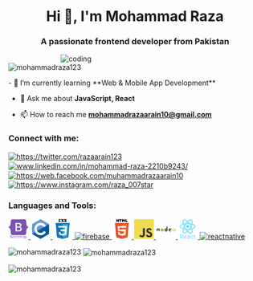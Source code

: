 <h1 align="center">Hi 👋, I'm Mohammad Raza</h1>
<h3 align="center">A passionate frontend developer from Pakistan</h3>
<img align="right" alt="coding" width="400" src="https://camo.githubusercontent.com/4161cab9dadf4e18637a26ac70e6aeb1775a3df2bd9438e9d21ae31c95be3bca/68747470733a2f2f63646e2e6472696262626c652e636f6d2f75736572732f313032353833382f73637265656e73686f74732f363232303838352f646576677579332e676966"
<p align="left"> <img src="https://komarev.com/ghpvc/?username=mohammadraza123&label=Profile%20views&color=0e75b6&style=flat" alt="mohammadraza123" /> </p>
- 🌱 I’m currently learning **Web & Mobile App Development**

- 💬 Ask me about **JavaScript, React**

- 📫 How to reach me **mohammadrazaarain10@gmail.com**

<h3 align="left">Connect with me:</h3>
<p align="left">
<a href="https://twitter.com/razaarain123" target="blank"><img align="center" src="https://raw.githubusercontent.com/rahuldkjain/github-profile-readme-generator/master/src/images/icons/Social/twitter.svg" alt="https://twitter.com/razaarain123" height="30" width="40" /></a>
<a href="https://www.linkedin.com/in/mohammad-raza-2210b9243/" target="blank"><img align="center" src="https://raw.githubusercontent.com/rahuldkjain/github-profile-readme-generator/master/src/images/icons/Social/linked-in-alt.svg" alt="www.linkedin.com/in/mohammad-raza-2210b9243/" height="30" width="40" /></a>
<a href="https://web.facebook.com/Muhammadrazaarain10" target="blank"><img align="center" src="https://raw.githubusercontent.com/rahuldkjain/github-profile-readme-generator/master/src/images/icons/Social/facebook.svg" alt="https://web.facebook.com/muhammadrazaarain10" height="30" width="40" /></a>
<a href="https://www.instagram.com/raza_007star/" target="blank"><img align="center" src="https://raw.githubusercontent.com/rahuldkjain/github-profile-readme-generator/master/src/images/icons/Social/instagram.svg" alt="https://www.instagram.com/raza_007star" height="30" width="40" /></a>
</p>

<h3 align="left">Languages and Tools:</h3>
<p align="left"> <a href="https://getbootstrap.com" target="_blank" rel="noreferrer"> <img src="https://raw.githubusercontent.com/devicons/devicon/master/icons/bootstrap/bootstrap-plain-wordmark.svg" alt="bootstrap" width="40" height="40"/> </a> <a href="https://www.cprogramming.com/" target="_blank" rel="noreferrer"> <img src="https://raw.githubusercontent.com/devicons/devicon/master/icons/c/c-original.svg" alt="c" width="40" height="40"/> </a> <a href="https://www.w3schools.com/css/" target="_blank" rel="noreferrer"> <img src="https://raw.githubusercontent.com/devicons/devicon/master/icons/css3/css3-original-wordmark.svg" alt="css3" width="40" height="40"/> </a> <a href="https://firebase.google.com/" target="_blank" rel="noreferrer"> <img src="https://www.vectorlogo.zone/logos/firebase/firebase-icon.svg" alt="firebase" width="40" height="40"/> </a> <a href="https://www.w3.org/html/" target="_blank" rel="noreferrer"> <img src="https://raw.githubusercontent.com/devicons/devicon/master/icons/html5/html5-original-wordmark.svg" alt="html5" width="40" height="40"/> </a> <a href="https://developer.mozilla.org/en-US/docs/Web/JavaScript" target="_blank" rel="noreferrer"> <img src="https://raw.githubusercontent.com/devicons/devicon/master/icons/javascript/javascript-original.svg" alt="javascript" width="40" height="40"/> </a> <a href="https://nodejs.org" target="_blank" rel="noreferrer"> <img src="https://raw.githubusercontent.com/devicons/devicon/master/icons/nodejs/nodejs-original-wordmark.svg" alt="nodejs" width="40" height="40"/> </a> <a href="https://reactjs.org/" target="_blank" rel="noreferrer"> <img src="https://raw.githubusercontent.com/devicons/devicon/master/icons/react/react-original-wordmark.svg" alt="react" width="40" height="40"/> </a> <a href="https://reactnative.dev/" target="_blank" rel="noreferrer"> <img src="https://reactnative.dev/img/header_logo.svg" alt="reactnative" width="40" height="40"/> </a> </p>

<p><img align="left" src="https://github-readme-stats.vercel.app/api/top-langs?username=mohammadraza123&show_icons=true&locale=en&layout=compact" alt="mohammadraza123" /></p>

<p>&nbsp;<img align="center" src="https://github-readme-stats.vercel.app/api?username=mohammadraza123&show_icons=true&locale=en" alt="mohammadraza123" /></p>

<p><img align="center" src="https://github-readme-streak-stats.herokuapp.com/?user=mohammadraza123&" alt="mohammadraza123" /></p>

